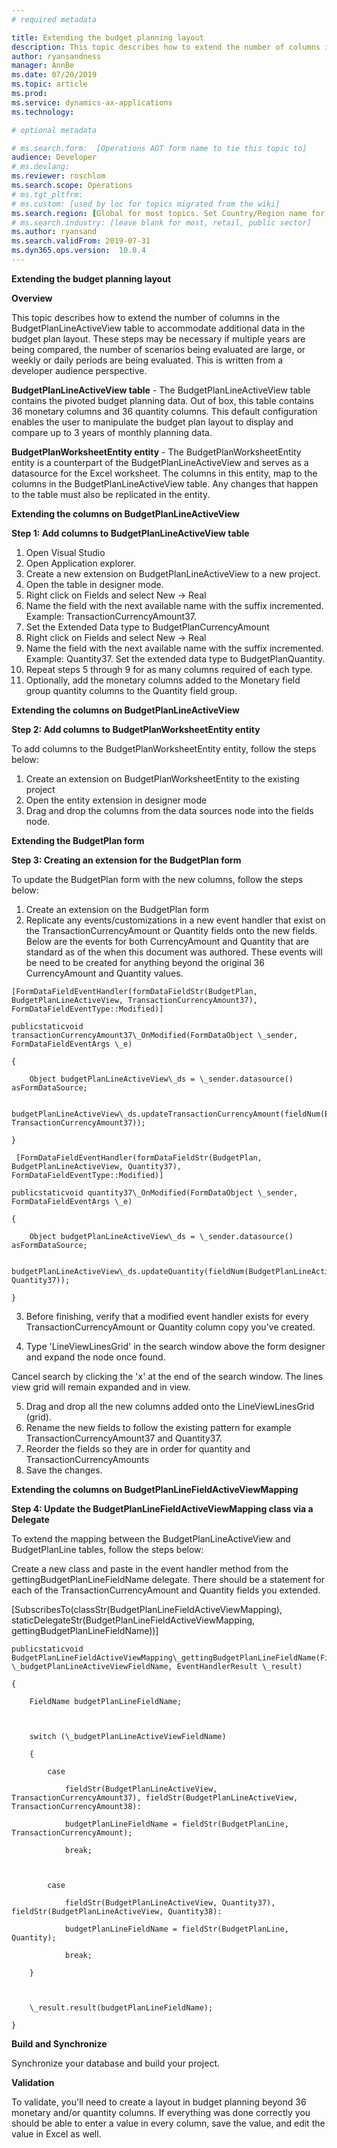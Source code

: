```yaml
---
# required metadata

title: Extending the budget planning layout
description: This topic describes how to extend the number of columns in the BudgetPlanLineActiveView table to accommodate additional data in the budget plan layout.
author: ryansandness
manager: AnnBe
ms.date: 07/20/2019
ms.topic: article
ms.prod: 
ms.service: dynamics-ax-applications
ms.technology: 

# optional metadata

# ms.search.form:  [Operations AOT form name to tie this topic to]
audience: Developer
# ms.devlang: 
ms.reviewer: roschlom
ms.search.scope: Operations 
# ms.tgt_pltfrm: 
# ms.custom: [used by loc for topics migrated from the wiki]
ms.search.region: [Global for most topics. Set Country/Region name for localizations]
# ms.search.industry: [leave blank for most, retail, public sector]
ms.author: ryansand
ms.search.validFrom: 2019-07-31 
ms.dyn365.ops.version:  10.0.4
---
```


**Extending the budget planning layout**

**Overview**

This topic describes how to extend the number of columns in the BudgetPlanLineActiveView table to accommodate additional data in the budget plan layout. These steps may be necessary if multiple years are being compared, the number of scenarios being evaluated are  large, or weekly or daily periods are being evaluated. This is written from a developer audience perspective.

**BudgetPlanLineActiveView table** - The BudgetPlanLineActiveView table contains the pivoted budget planning data. Out of box, this table contains 36 monetary columns and 36 quantity columns. This default configuration enables the user to manipulate the budget plan layout to display and compare up to 3 years of monthly planning data.

**BudgetPlanWorksheetEntity entity** - The BudgetPlanWorksheetEntity entity is a counterpart of the BudgetPlanLineActiveView and serves as a datasource for the Excel worksheet. The columns in this entity, map to the columns in the BudgetPlanLineActiveView table. Any changes that happen to the table must also be replicated in the entity.

**Extending the columns on BudgetPlanLineActiveView**

**Step 1: Add columns to BudgetPlanLineActiveView table**

  1. Open Visual Studio
  2. Open Application explorer.
  3. Create a new extension on BudgetPlanLineActiveView to a new project.
  4. Open the table in designer mode. 
  5. Right click on Fields and select New -> Real
  6. Name the field with the next available name with the suffix incremented. Example: TransactionCurrencyAmount37.
  7. Set the Extended Data type to BudgetPlanCurrencyAmount
  8. Right click on Fields and select New -> Real
  9. Name the field with the next available name with the suffix incremented. Example: Quantity37. Set the extended data type to  BudgetPlanQuantity.
  10. Repeat steps 5 through 9 for as many columns required of each type.
  11. Optionally, add the monetary columns added to the Monetary field group quantity columns  to the Quantity field group.

**Extending the columns on BudgetPlanLineActiveView**

**Step 2: Add columns to BudgetPlanWorksheetEntity entity**

To add columns to the BudgetPlanWorksheetEntity entity, follow the steps below:

  1. Create an extension on  BudgetPlanWorksheetEntity to the existing project
  2. Open the entity extension in designer mode
  3. Drag and drop the columns from the data sources node into the fields node.



**Extending the BudgetPlan form**

**Step 3: Creating an extension for the BudgetPlan form**

To update the BudgetPlan form with the new columns, follow the steps below:

  1. Create an extension on the  BudgetPlan form
  2. Replicate any events/customizations in a new event handler that exist on the TransactionCurrencyAmount or Quantity fields onto the new fields. Below are the events for both CurrencyAmount and Quantity that are standard as of the when this document was authored. These events will be need to be created for anything beyond the original 36 CurrencyAmount and Quantity values.

    [FormDataFieldEventHandler(formDataFieldStr(BudgetPlan, BudgetPlanLineActiveView, TransactionCurrencyAmount37), FormDataFieldEventType::Modified)]

    publicstaticvoid transactionCurrencyAmount37\_OnModified(FormDataObject \_sender, FormDataFieldEventArgs \_e)

    {

        Object budgetPlanLineActiveView\_ds = \_sender.datasource() asFormDataSource;

        budgetPlanLineActiveView\_ds.updateTransactionCurrencyAmount(fieldNum(BudgetPlanLineActiveView, TransactionCurrencyAmount37));

    }

     [FormDataFieldEventHandler(formDataFieldStr(BudgetPlan, BudgetPlanLineActiveView, Quantity37), FormDataFieldEventType::Modified)]

    publicstaticvoid quantity37\_OnModified(FormDataObject \_sender, FormDataFieldEventArgs \_e)

    {

        Object budgetPlanLineActiveView\_ds = \_sender.datasource() asFormDataSource;

        budgetPlanLineActiveView\_ds.updateQuantity(fieldNum(BudgetPlanLineActiveView, Quantity37));

    }


  3.  Before finishing, verify that a modified event handler exists for every TransactionCurrencyAmount or Quantity column copy you've created.


  4. Type &#39;LineViewLinesGrid&#39; in the search window above the form designer and expand the node once found. 

Cancel search by clicking the &#39;x&#39; at the end of the search window. The lines view grid will remain expanded and in view.

  5. Drag and drop all the new columns added onto the LineViewLinesGrid (grid).
  6. Rename the new fields to follow the existing pattern for example TransactionCurrencyAmount37 and Quantity37.
  7. Reorder the fields so they are in order for quantity and TransactionCurrencyAmounts
  8. Save the changes.

**Extending the columns on BudgetPlanLineFieldActiveViewMapping**

**Step 4: Update the BudgetPlanLineFieldActiveViewMapping class via a Delegate**

To extend the mapping between the BudgetPlanLineActiveView and BudgetPlanLine tables, follow the steps below:

Create a new class and paste in the event handler method from the gettingBudgetPlanLineFieldName delegate. There should be a statement for each of the TransactionCurrencyAmount and Quantity fields you extended.

[SubscribesTo(classStr(BudgetPlanLineFieldActiveViewMapping), staticDelegateStr(BudgetPlanLineFieldActiveViewMapping, gettingBudgetPlanLineFieldName))]

    publicstaticvoid BudgetPlanLineFieldActiveViewMapping\_gettingBudgetPlanLineFieldName(FieldName \_budgetPlanLineActiveViewFieldName, EventHandlerResult \_result)

    {

        FieldName budgetPlanLineFieldName;



        switch (\_budgetPlanLineActiveViewFieldName)

        {

            case

                fieldStr(BudgetPlanLineActiveView, TransactionCurrencyAmount37), fieldStr(BudgetPlanLineActiveView, TransactionCurrencyAmount38):

                budgetPlanLineFieldName = fieldStr(BudgetPlanLine, TransactionCurrencyAmount);

                break;



            case

                fieldStr(BudgetPlanLineActiveView, Quantity37), fieldStr(BudgetPlanLineActiveView, Quantity38):

                budgetPlanLineFieldName = fieldStr(BudgetPlanLine, Quantity);

                break;

        }



        \_result.result(budgetPlanLineFieldName);

    }

**Build and Synchronize**

Synchronize your database and build your project.

**Validation**

To validate, you&#39;ll need to create a layout in budget planning beyond 36 monetary and/or quantity columns. If everything was done correctly you should be able to enter a value in every column, save the value, and edit the value in Excel as well.

